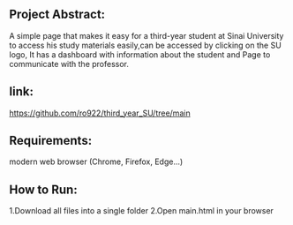 ## Project Abstract:
 A simple page that makes it easy for a third-year student at Sinai University to access his study materials easily,can be accessed by clicking on the SU logo,
 It has a dashboard with information about the student and Page to communicate with the professor.
## link:
https://github.com/ro922/third_year_SU/tree/main
## Requirements:
modern web browser (Chrome, Firefox, Edge...)
## How to Run:
1.Download all files into a single folder
2.Open main.html in your browser
